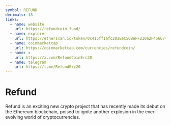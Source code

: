 ```yaml
---
symbol: REFUND
decimals: 18
links:
  - name: website
    url: https://refundcoin.fund/
  - name: explorer
    url: https://etherscan.io/token/0x415ff1afc201EeC50BeFF210a2F456674046920b
  - name: coinmarketcap
    url: https://coinmarketcap.com/currencies/refundcoin/
  - name: x
    url: https://x.com/RefundCoinErc20
  - name: telegram
    url: https://t.me/RefundErc20
---
```


# Refund

Refund is an exciting new crypto project that has recently made its debut on the Ethereum blockchain, poised to ignite another explosion in the ever-evolving world of cryptocurrencies.
